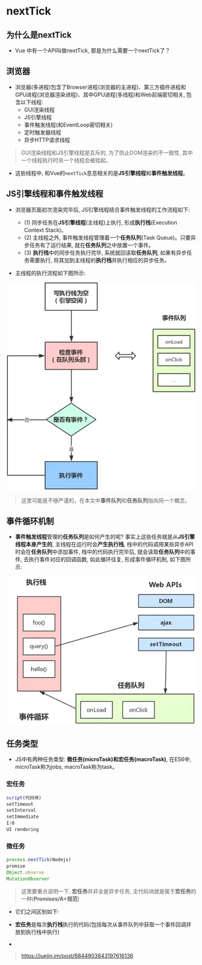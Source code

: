 # nextTick
## 为什么是nextTick
- Vue 中有一个API叫做nextTick, 那是为什么需要一个nextTick了？

## 浏览器

- 浏览器(多进程)包含了Browser进程(浏览器的主进程)、第三方插件进程和GPU进程(浏览器渲染进程)、其中GPU进程(多线程)和Web前端密切相关, 包含以下线程:
  - GUI渲染线程
  - JS引擎线程
  - 事件触发线程(和EventLoop密切相关)
  - 定时触发器线程
  - 异步HTTP请求线程

> GUI渲染线程和JS引擎线程是互斥的, 为了防止DOM渲染的不一致性, 其中一个线程执行时另一个线程会被挂起。

- 这些线程中, 和Vue的`nextTick`息息相关的是**JS引擎线程**和**事件触发线程**。

## JS引擎线程和事件触发线程

- 浏览器页面初次渲染完毕后, JS引擎线程结合事件触发线程的工作流程如下:

  - (1) 同步任务在**JS引擎线程**(主线程)上执行, 形成**执行栈**(Execution Context Stack)。
  - (2) 主线程之外, 事件触发线程管理着一个**任务队列**(Task Queue)。只要异步任务有了运行结果, 就在**任务队列**之中放置一个事件。
  - (3) **执行栈**中的同步任务执行完毕, 系统就回读取**任务队列**, 如果有异步任务需要执行, 将其加到主线程的**执行栈**并执行相应的异步任务。

- 主线程的执行流程如下图所示:

![main](./images/main_JS.png)

> 这里可能是不够严谨的，在本文中**事件队列**和**任务队列**指向同一个概念。

## 事件循环机制

- **事件触发线程**管理的**任务队列**是如何产生的呢? 事实上这些任务就是从**JS引擎线程本身产生的**, 主线程在运行时会**产生执行栈**, 栈中的代码调用某些异步API时会在**任务队列**中添加事件, 栈中的代码执行完毕后, 就会读取**任务队列**中的事件, 去执行事件对应的回调函数, 如此循环往复, 形成事件循环机制, 如下图所示:

![event rollback](./images/event_rollback.png)

## 任务类型

- JS中有两种任务类型: **微任务(microTask)**和**宏任务(macroTask)**, 在ES6中, microTask称为jobs, macroTask称为task。

### 宏任务

```javascript
script(代码块)
setTimeout
setInterval
setImmediate
I/O
UI rendering
```

### 微任务

```javascript
process.nextTick(Nodejs)
promise
Object.observe
MutationObserver
```

> 这里要重点说明一下, **宏任务**并非全是异步任务, 主代码块就是属于**宏任务**的一种(**Promises/A+规范**)

- 它们之间区别如下:

- **宏任务**是每次**执行栈**执行的代码(包括每次从事件队列中获取一个事件回调并放到执行栈中执行)

- 


> https://juejin.im/post/6844903843197616136
